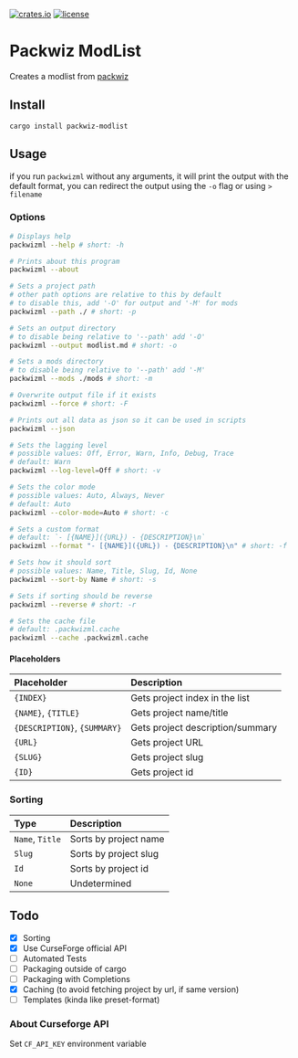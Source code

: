 [![crates.io](https://img.shields.io/crates/v/packwiz-modlist.svg)](https://crates.io/crates/packwiz-modlist)
[![license](https://img.shields.io/github/license/Ricky12Awesome/packwiz-modlist)](https://github.com/Ricky12Awesome/packwiz-modlist/blob/main/LICENSE)

# Packwiz ModList

Creates a modlist from [packwiz](https://packwiz.infra.link/)

## Install

```shell
cargo install packwiz-modlist
```

## Usage

if you run `packwizml` without any arguments, it will print the output with the default format,
you can redirect the output using the `-o` flag or using `> filename`

### Options
```sh
# Displays help
packwizml --help # short: -h

# Prints about this program
packwizml --about

# Sets a project path
# other path options are relative to this by default
# to disable this, add '-O' for output and '-M' for mods
packwizml --path ./ # short: -p

# Sets an output directory
# to disable being relative to '--path' add '-O'
packwizml --output modlist.md # short: -o

# Sets a mods directory
# to disable being relative to '--path' add '-M'
packwizml --mods ./mods # short: -m

# Overwrite output file if it exists
packwizml --force # short: -F

# Prints out all data as json so it can be used in scripts
packwizml --json

# Sets the lagging level
# possible values: Off, Error, Warn, Info, Debug, Trace
# default: Warn
packwizml --log-level=Off # short: -v

# Sets the color mode
# possible values: Auto, Always, Never
# default: Auto
packwizml --color-mode=Auto # short: -c

# Sets a custom format
# default: `- [{NAME}]({URL}) - {DESCRIPTION}\n`
packwizml --format "- [{NAME}]({URL}) - {DESCRIPTION}\n" # short: -f

# Sets how it should sort
# possible values: Name, Title, Slug, Id, None
packwizml --sort-by Name # short: -s

# Sets if sorting should be reverse
packwizml --reverse # short: -r

# Sets the cache file
# default: .packwizml.cache
packwizml --cache .packwizml.cache
```

#### Placeholders

| Placeholder                  | Description                      |
|:-----------------------------|:---------------------------------|
| `{INDEX}`                    | Gets project index in the list   |
| `{NAME}`, `{TITLE}`          | Gets project name/title          |
| `{DESCRIPTION}`, `{SUMMARY}` | Gets project description/summary |
| `{URL}`                      | Gets project URL                 |
| `{SLUG}`                     | Gets project slug                |
| `{ID}`                       | Gets project id                  |

### Sorting

| Type                         | Description                      |
|:-----------------------------|:---------------------------------|
| `Name`, `Title`              | Sorts by project name            |
| `Slug`                       | Sorts by project slug            |
| `Id`                         | Sorts by project id              |
| `None`                       | Undetermined                     |

## Todo
* [x] Sorting
* [x] Use CurseForge official API
* [ ] Automated Tests
* [ ] Packaging outside of cargo
* [ ] Packaging with Completions
* [x] Caching (to avoid fetching project by url, if same version)
* [ ] Templates (kinda like preset-format)

### About Curseforge API
Set `CF_API_KEY` environment variable